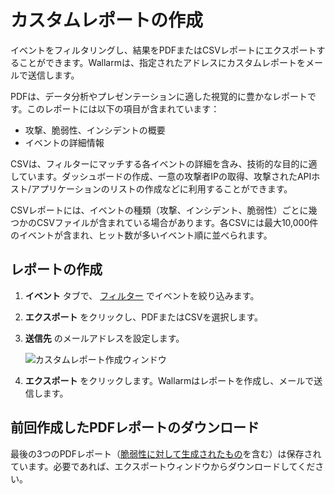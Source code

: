 [img-custom-report]:        ../../images/user-guides/search-and-filters/custom-report.png

[link-using-search]:        use-search.md

# カスタムレポートの作成

イベントをフィルタリングし、結果をPDFまたはCSVレポートにエクスポートすることができます。Wallarmは、指定されたアドレスにカスタムレポートをメールで送信します。

PDFは、データ分析やプレゼンテーションに適した視覚的に豊かなレポートです。このレポートには以下の項目が含まれています：

* 攻撃、脆弱性、インシデントの概要
* イベントの詳細情報

CSVは、フィルターにマッチする各イベントの詳細を含み、技術的な目的に適しています。ダッシュボードの作成、一意の攻撃者IPの取得、攻撃されたAPIホスト/アプリケーションのリストの作成などに利用することができます。

CSVレポートには、イベントの種類（攻撃、インシデント、脆弱性）ごとに幾つかのCSVファイルが含まれている場合があります。各CSVには最大10,000件のイベントが含まれ、ヒット数が多いイベント順に並べられます。

## レポートの作成

1. **イベント** タブで、 [フィルター][link-using-search] でイベントを絞り込みます。
1. **エクスポート** をクリックし、PDFまたはCSVを選択します。
1. **送信先** のメールアドレスを設定します。

    ![カスタムレポート作成ウィンドウ][img-custom-report]
1. **エクスポート** をクリックします。Wallarmはレポートを作成し、メールで送信します。

## 前回作成したPDFレポートのダウンロード

最後の3つのPDFレポート（[脆弱性に対して生成されたもの](../vulnerabilities.md#downloading-vulnerability-report)を含む）は保存されています。必要であれば、エクスポートウィンドウからダウンロードしてください。